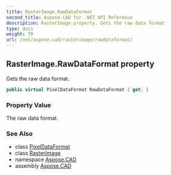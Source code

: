 ```yaml
---
title: RasterImage.RawDataFormat
second_title: Aspose.CAD for .NET API Reference
description: RasterImage property. Gets the raw data format
type: docs
weight: 70
url: /net/aspose.cad/rasterimage/rawdataformat/
---
```

## RasterImage.RawDataFormat property

Gets the raw data format.

```csharp
public virtual PixelDataFormat RawDataFormat { get; }
```

### Property Value

The raw data format.

### See Also

* class [PixelDataFormat](../../pixeldataformat/)
* class [RasterImage](../)
* namespace [Aspose.CAD](../../rasterimage/)
* assembly [Aspose.CAD](../../../)


